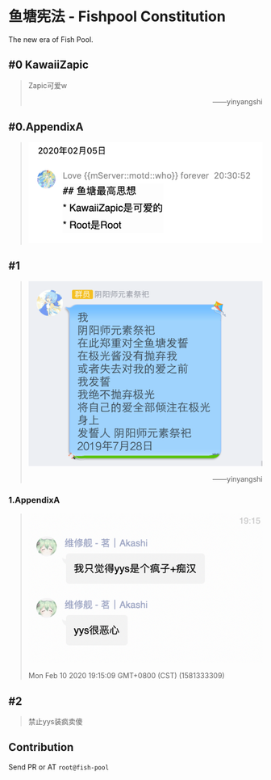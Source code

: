 # 鱼塘宪法 - Fishpool Constitution
The new era of Fish Pool.

## #0 KawaiiZapic
> Zapic可爱w
> <p align="right">——yinyangshi</p>
## #0.AppendixA
> ![0.png](images/0.png)

## #1
> ![1.png](images/1.png)
> <p align="right">——yinyangshi</p>
### 1.AppendixA
> ![1a.png](images/1a.png)
>
> Mon Feb 10 2020 19:15:09 GMT+0800 (CST) (1581333309)

## #2
> 禁止yys装疯卖傻

## Contribution
Send PR or AT `root@fish-pool`

